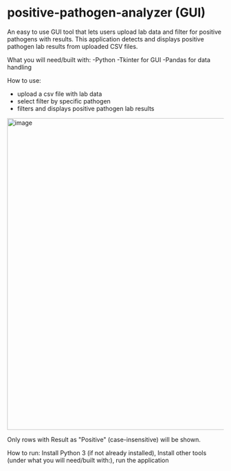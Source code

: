 # positive-pathogen-analyzer (GUI) 
An easy to use GUI tool that lets users upload lab data and filter for positive pathogens with results. This application detects and displays positive pathogen lab results from uploaded CSV files.

What you will need/built with:
-Python
-Tkinter for GUI
-Pandas for data handling

How to use:
- upload a csv file with lab data
- select filter by specific pathogen
- filters and displays positive pathogen lab results

<img width="723" alt="image" src="https://github.com/user-attachments/assets/af03131f-e9cc-4543-b52c-43bcb32d9696" />


Only rows with Result as "Positive" (case-insensitive) will be shown.

How to run: 
Install Python 3 (if not already installed),
Install other tools (under what you will need/built with:),
run the application

